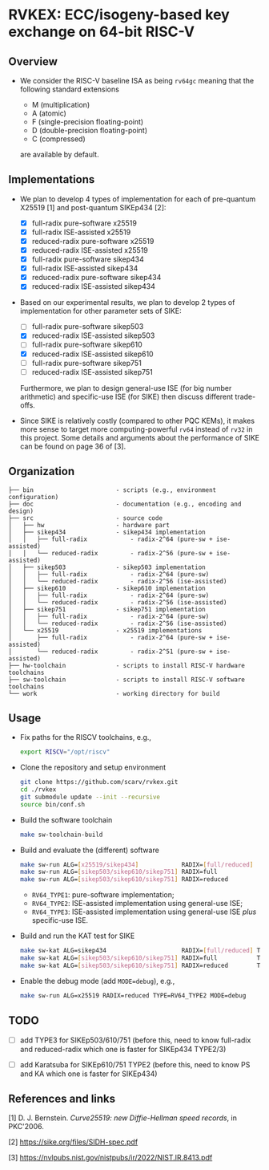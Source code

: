 # RVKEX: ECC/isogeny-based key exchange on 64-bit RISC-V 

## Overview

- We consider the RISC-V baseline ISA as being `rv64gc` meaning that the following standard extensions
  - M      (multiplication)
  - A      (atomic)
  - F      (single-precision floating-point)
  - D      (double-precision floating-point)
  - C      (compressed)

  are available by default.

## Implementations 

- We plan to develop 4 types of implementation for each of pre-quantum X25519 [1] and post-quantum SIKEp434 [2]:
  - [x] full-radix    pure-software  x25519
  - [x] full-radix    ISE-assisted   x25519
  - [x] reduced-radix pure-software  x25519
  - [x] reduced-radix ISE-assisted   x25519
  - [x] full-radix    pure-software  sikep434
  - [x] full-radix    ISE-assisted   sikep434
  - [x] reduced-radix pure-software  sikep434
  - [x] reduced-radix ISE-assisted   sikep434

- Based on our experimental results, we plan to develop 2 types of implementation for other parameter sets of SIKE:
  - [ ] full-radix    pure-software  sikep503
  - [x] reduced-radix ISE-assisted   sikep503
  - [ ] full-radix    pure-software  sikep610
  - [x] reduced-radix ISE-assisted   sikep610
  - [ ] full-radix    pure-software  sikep751
  - [ ] reduced-radix ISE-assisted   sikep751

  Furthermore, we plan to design general-use ISE (for big number arithmetic) and specific-use ISE (for SIKE) then discuss different trade-offs. 

- Since SIKE is relatively costly (compared to other PQC KEMs), it makes more sense to target more computing-powerful `rv64` instead of `rv32` in this project. Some details and arguments about the performance of SIKE can be found on page 36 of [3]. 

## Organization 

```
├── bin                       - scripts (e.g., environment configuration)
├── doc                       - documentation (e.g., encoding and design)
├── src                       - source code
│   ├── hw                    - hardware part
│   ├── sikep434              - sikep434 implementation
│   │   ├── full-radix            - radix-2^64 (pure-sw + ise-assisted)
│   │   └── reduced-radix         - radix-2^56 (pure-sw + ise-assisted)
│   ├── sikep503              - sikep503 implementation
│   │   ├── full-radix            - radix-2^64 (pure-sw)
│   │   └── reduced-radix         - radix-2^56 (ise-assisted)
│   ├── sikep610              - sikep610 implementation
│   │   ├── full-radix            - radix-2^64 (pure-sw)
│   │   └── reduced-radix         - radix-2^56 (ise-assisted)
│   ├── sikep751              - sikep751 implementation
│   │   ├── full-radix            - radix-2^64 (pure-sw)
│   │   └── reduced-radix         - radix-2^56 (ise-assisted)
│   └── x25519                - x25519 implementations
│       ├── full-radix            - radix-2^64 (pure-sw + ise-assisted)
│       └── reduced-radix         - radix-2^51 (pure-sw + ise-assisted)
├── hw-toolchain              - scripts to install RISC-V hardware toolchains 
├── sw-toolchain              - scripts to install RISC-V software toolchains 
└── work                      - working directory for build
```

## Usage 

- Fix paths for the RISCV toolchains, e.g., 

  ```sh
  export RISCV="/opt/riscv"
  ```
- Clone the repository and setup environment

  ```sh
  git clone https://github.com/scarv/rvkex.git
  cd ./rvkex
  git submodule update --init --recursive
  source bin/conf.sh
  ```

- Build the software toolchain
  ```sh
  make sw-toolchain-build  
  ```

- Build and evaluate the (different) software 
  ```sh
  make sw-run ALG=[x25519/sikep434]            RADIX=[full/reduced]   TYPE=RV64_TYPE[1/2/3]
  make sw-run ALG=[sikep503/sikep610/sikep751] RADIX=full             TYPE=RV64_TYPE1
  make sw-run ALG=[sikep503/sikep610/sikep751] RADIX=reduced          TYPE=RV64_TYPE[2/3]
  ```
  - `RV64_TYPE1`: pure-software implementation; 
  - `RV64_TYPE2`: ISE-assisted implementation using general-use ISE; 
  - `RV64_TYPE3`: ISE-assisted implementation using general-use ISE *plus* specific-use ISE.

- Build and run the KAT test for SIKE 
  ```sh 
  make sw-kat ALG=sikep434                     RADIX=[full/reduced] TYPE=RV64_TYPE[1/2/3]
  make sw-kat ALG=[sikep503/sikep610/sikep751] RADIX=full           TYPE=RV64_TYPE1
  make sw-kat ALG=[sikep503/sikep610/sikep751] RADIX=reduced        TYPE=RV64_TYPE[2/3]
  ```

- Enable the debug mode (add `MODE=debug`), e.g.,
  ```sh
  make sw-run ALG=x25519 RADIX=reduced TYPE=RV64_TYPE2 MODE=debug 
  ```

## TODO 

- [ ] add TYPE3 for SIKEp503/610/751 (before this, need to know full-radix and reduced-radix which one is faster for SIKEp434 TYPE2/3)
- [ ] add Karatsuba for SIKEp610/751 TYPE2 (before this, need to know PS and KA which one is faster for SIKEp434)


## References and links

[1] D. J. Bernstein. *Curve25519: new Diffie-Hellman speed records*, in PKC'2006.

[2] https://sike.org/files/SIDH-spec.pdf

[3] https://nvlpubs.nist.gov/nistpubs/ir/2022/NIST.IR.8413.pdf
